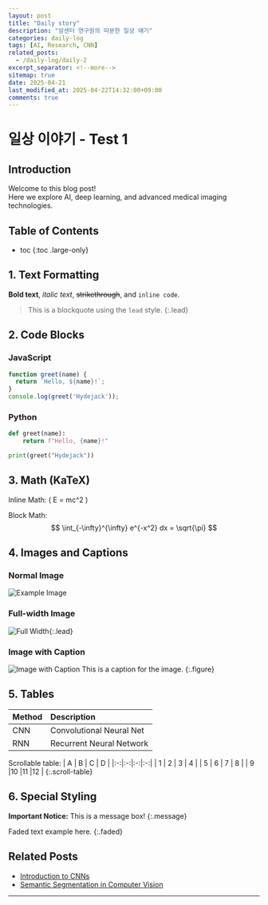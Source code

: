 ```yaml
---
layout: post
title: "Daily story"
description: "암센터 연구원의 따분한 일상 얘기"
categories: daily-log
tags: [AI, Research, CNN]
related_posts:
  - /daily-log/daily-2
excerpt_separator: <!--more-->
sitemap: true
date: 2025-04-21
last_modified_at: 2025-04-22T14:32:00+09:00
comments: true
---
```


# 일상 이야기 - Test 1

<!--more-->

## Introduction
Welcome to this blog post!  
Here we explore AI, deep learning, and advanced medical imaging technologies.

## Table of Contents
* toc
{:toc .large-only}

## 1. Text Formatting

**Bold text**, _italic text_, ~~strikethrough~~, and `inline code`.

> This is a blockquote using the `lead` style.
{:.lead}

## 2. Code Blocks

### JavaScript
~~~js
function greet(name) {
  return `Hello, ${name}!`;
}
console.log(greet('Hydejack'));
~~~

### Python
~~~python
def greet(name):
    return f"Hello, {name}!"

print(greet("Hydejack"))
~~~

## 3. Math (KaTeX)

Inline Math: \( E = mc^2 \)

Block Math:
$$
\int_{-\infty}^{\infty} e^{-x^2} dx = \sqrt{\pi}
$$

## 4. Images and Captions

### Normal Image
![Example Image](https://via.placeholder.com/800x400 "Example")

### Full-width Image
![Full Width](https://via.placeholder.com/1200x400){:.lead}

### Image with Caption
![Image with Caption](https://via.placeholder.com/600x200)
This is a caption for the image.
{:.figure}

## 5. Tables

| Method  | Description             |
|:--------|:-------------------------|
| CNN     | Convolutional Neural Net  |
| RNN     | Recurrent Neural Network  |

Scrollable table:
| A | B | C | D |
|:-:|:-:|:-:|:-:|
| 1 | 2 | 3 | 4 |
| 5 | 6 | 7 | 8 |
| 9 |10 |11 |12 |
{:.scroll-table}

## 6. Special Styling

**Important Notice:** This is a message box!
{:.message}

Faded text example here.
{:.faded}

## Related Posts
- [Introduction to CNNs](/deep-learning/introduction-to-cnn/)
- [Semantic Segmentation in Computer Vision](/computer-vision/semantic-segmentation/)

---
